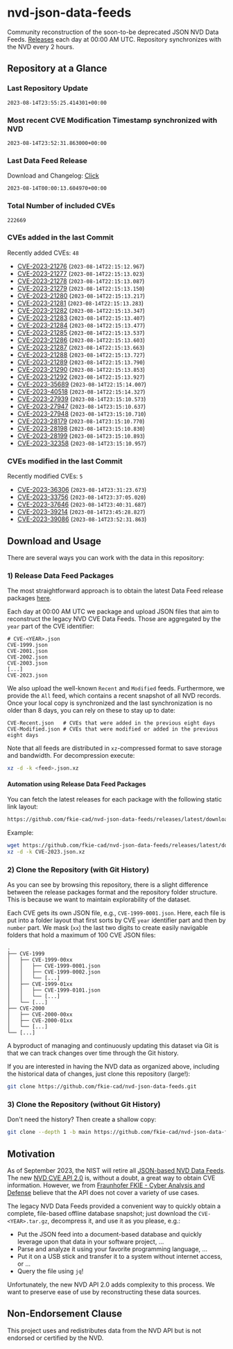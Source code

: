 # nvd-json-data-feeds

Community reconstruction of the soon-to-be deprecated JSON NVD Data Feeds. 
[Releases](https://github.com/fkie-cad/nvd-json-data-feeds/releases/latest) each day at 00:00 AM UTC.
Repository synchronizes with the NVD every 2 hours.

## Repository at a Glance

### Last Repository Update

```plain
2023-08-14T23:55:25.414301+00:00
```

### Most recent CVE Modification Timestamp synchronized with NVD

```plain
2023-08-14T23:52:31.863000+00:00
```

### Last Data Feed Release

Download and Changelog: [Click](https://github.com/fkie-cad/nvd-json-data-feeds/releases/latest)

```plain
2023-08-14T00:00:13.604970+00:00
```

### Total Number of included CVEs

```plain
222669
```

### CVEs added in the last Commit

Recently added CVEs: `48`

* [CVE-2023-21276](CVE-2023/CVE-2023-212xx/CVE-2023-21276.json) (`2023-08-14T22:15:12.967`)
* [CVE-2023-21277](CVE-2023/CVE-2023-212xx/CVE-2023-21277.json) (`2023-08-14T22:15:13.023`)
* [CVE-2023-21278](CVE-2023/CVE-2023-212xx/CVE-2023-21278.json) (`2023-08-14T22:15:13.087`)
* [CVE-2023-21279](CVE-2023/CVE-2023-212xx/CVE-2023-21279.json) (`2023-08-14T22:15:13.150`)
* [CVE-2023-21280](CVE-2023/CVE-2023-212xx/CVE-2023-21280.json) (`2023-08-14T22:15:13.217`)
* [CVE-2023-21281](CVE-2023/CVE-2023-212xx/CVE-2023-21281.json) (`2023-08-14T22:15:13.283`)
* [CVE-2023-21282](CVE-2023/CVE-2023-212xx/CVE-2023-21282.json) (`2023-08-14T22:15:13.347`)
* [CVE-2023-21283](CVE-2023/CVE-2023-212xx/CVE-2023-21283.json) (`2023-08-14T22:15:13.407`)
* [CVE-2023-21284](CVE-2023/CVE-2023-212xx/CVE-2023-21284.json) (`2023-08-14T22:15:13.477`)
* [CVE-2023-21285](CVE-2023/CVE-2023-212xx/CVE-2023-21285.json) (`2023-08-14T22:15:13.537`)
* [CVE-2023-21286](CVE-2023/CVE-2023-212xx/CVE-2023-21286.json) (`2023-08-14T22:15:13.603`)
* [CVE-2023-21287](CVE-2023/CVE-2023-212xx/CVE-2023-21287.json) (`2023-08-14T22:15:13.663`)
* [CVE-2023-21288](CVE-2023/CVE-2023-212xx/CVE-2023-21288.json) (`2023-08-14T22:15:13.727`)
* [CVE-2023-21289](CVE-2023/CVE-2023-212xx/CVE-2023-21289.json) (`2023-08-14T22:15:13.790`)
* [CVE-2023-21290](CVE-2023/CVE-2023-212xx/CVE-2023-21290.json) (`2023-08-14T22:15:13.853`)
* [CVE-2023-21292](CVE-2023/CVE-2023-212xx/CVE-2023-21292.json) (`2023-08-14T22:15:13.927`)
* [CVE-2023-35689](CVE-2023/CVE-2023-356xx/CVE-2023-35689.json) (`2023-08-14T22:15:14.007`)
* [CVE-2023-40518](CVE-2023/CVE-2023-405xx/CVE-2023-40518.json) (`2023-08-14T22:15:14.327`)
* [CVE-2023-27939](CVE-2023/CVE-2023-279xx/CVE-2023-27939.json) (`2023-08-14T23:15:10.573`)
* [CVE-2023-27947](CVE-2023/CVE-2023-279xx/CVE-2023-27947.json) (`2023-08-14T23:15:10.637`)
* [CVE-2023-27948](CVE-2023/CVE-2023-279xx/CVE-2023-27948.json) (`2023-08-14T23:15:10.710`)
* [CVE-2023-28179](CVE-2023/CVE-2023-281xx/CVE-2023-28179.json) (`2023-08-14T23:15:10.770`)
* [CVE-2023-28198](CVE-2023/CVE-2023-281xx/CVE-2023-28198.json) (`2023-08-14T23:15:10.830`)
* [CVE-2023-28199](CVE-2023/CVE-2023-281xx/CVE-2023-28199.json) (`2023-08-14T23:15:10.893`)
* [CVE-2023-32358](CVE-2023/CVE-2023-323xx/CVE-2023-32358.json) (`2023-08-14T23:15:10.957`)


### CVEs modified in the last Commit

Recently modified CVEs: `5`

* [CVE-2023-36306](CVE-2023/CVE-2023-363xx/CVE-2023-36306.json) (`2023-08-14T23:31:23.673`)
* [CVE-2023-33756](CVE-2023/CVE-2023-337xx/CVE-2023-33756.json) (`2023-08-14T23:37:05.020`)
* [CVE-2023-37646](CVE-2023/CVE-2023-376xx/CVE-2023-37646.json) (`2023-08-14T23:40:31.687`)
* [CVE-2023-39214](CVE-2023/CVE-2023-392xx/CVE-2023-39214.json) (`2023-08-14T23:45:28.827`)
* [CVE-2023-39086](CVE-2023/CVE-2023-390xx/CVE-2023-39086.json) (`2023-08-14T23:52:31.863`)


## Download and Usage

There are several ways you can work with the data in this repository:

### 1) Release Data Feed Packages

The most straightforward approach is to obtain the latest Data Feed release packages [here](https://github.com/fkie-cad/nvd-json-data-feeds/releases/latest).

Each day at 00:00 AM UTC we package and upload JSON files that aim to reconstruct the legacy NVD CVE Data Feeds.
Those are aggregated by the `year` part of the CVE identifier:

```
# CVE-<YEAR>.json
CVE-1999.json
CVE-2001.json
CVE-2002.json
CVE-2003.json
[...]
CVE-2023.json
```

We also upload the well-known `Recent` and `Modified` feeds.
Furthermore, we provide the `All` feed, which contains a recent snapshot of all NVD records.
Once your local copy is synchronized and the last synchronization is no older than 8 days, you can rely on these to stay up to date:

```plain
CVE-Recent.json   # CVEs that were added in the previous eight days
CVE-Modified.json # CVEs that were modified or added in the previous eight days
```

Note that all feeds are distributed in `xz`-compressed format to save storage and bandwidth.
For decompression execute:

```sh
xz -d -k <feed>.json.xz
```


#### Automation using Release Data Feed Packages

You can fetch the latest releases for each package with the following static link layout:

```sh
https://github.com/fkie-cad/nvd-json-data-feeds/releases/latest/download/CVE-<YEAR>.json.xz
```

Example:

```sh
wget https://github.com/fkie-cad/nvd-json-data-feeds/releases/latest/download/CVE-2023.json.xz
xz -d -k CVE-2023.json.xz
```

### 2) Clone the Repository (with Git History)

As you can see by browsing this repository, there is a slight difference between the release packages format and the repository folder structure.
This is because we want to maintain explorability of the dataset.

Each CVE gets its own JSON file, e.g., `CVE-1999-0001.json`.
Here, each file is put into a folder layout that first sorts by CVE `year` identifier part and then by `number` part.
We mask (`xx`) the last two digits to create easily navigable folders that hold a maximum of 100 CVE JSON files:

```plain
.
├── CVE-1999
│   ├── CVE-1999-00xx
│   │   ├── CVE-1999-0001.json
│   │   ├── CVE-1999-0002.json
│   │   └── [...]
│   ├── CVE-1999-01xx
│   │   ├── CVE-1999-0101.json
│   │   └── [...]
│   └── [...]
├── CVE-2000
│   ├── CVE-2000-00xx
│   ├── CVE-2000-01xx
│   └── [...]
└── [...]
```

A byproduct of managing and continuously updating this dataset via Git is that we can track changes over time through the Git history.

If you are interested in having the NVD data as organized above, including the historical data of changes, just clone this repository (large!):

```sh
git clone https://github.com/fkie-cad/nvd-json-data-feeds.git
```

### 3) Clone the Repository (without Git History)

Don't need the history? Then create a shallow copy:

```sh
git clone --depth 1 -b main https://github.com/fkie-cad/nvd-json-data-feeds.git
```

## Motivation

As of September 2023, the NIST will retire all [JSON-based NVD Data Feeds](https://nvd.nist.gov/vuln/data-feeds#divRetirementBanner-1).
The new [NVD CVE API 2.0](https://nvd.nist.gov/developers/vulnerabilities) is, without a doubt, a great way to obtain CVE information.
However, we from [Fraunhofer FKIE - Cyber Analysis and Defense](https://www.fkie.fraunhofer.de/en/departments/cad.html) believe that the API does not cover a variety of use cases.

The legacy NVD Data Feeds provided a convenient way to quickly obtain a complete, file-based offline database snapshot; just download the `CVE-<YEAR>.tar.gz`, decompress it, and use it as you please, e.g.:

* Put the JSON feed into a document-based database and quickly leverage upon that data in your software project, ...
* Parse and analyze it using your favorite programming language, ...
* Put it on a USB stick and transfer it to a system without internet access, or ...
* Query the file using `jq`!

Unfortunately, the new NVD API 2.0 adds complexity to this process.
We want to preserve ease of use by reconstructing these data sources.

## Non-Endorsement Clause

This project uses and redistributes data from the NVD API but is not endorsed or certified by the NVD.
